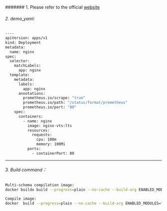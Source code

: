 ####### 1. Please refer to the official [website](https://github.com/nginxinc/docker-nginx/blob/master/modules/README.md)


###### 2. demo_yaml:
```bash
----
apiVersion: apps/v1
kind: Deployment
metadata:
  name: nginx
spec:
  selector:
    matchLabels:
      app: nginx
  template:
    metadata:
      labels:
        app: nginx
      annotations:
        prometheus.io/scrape: "true"
        prometheus.io/path: "/status/format/prometheus"
        prometheus.io/port: "80"
    spec:
      containers:
        - name: nginx
          image: nginx-vts:lts
          resources:
            requests:
              cpu: 100m
              memory: 100Mi
          ports:
            - containerPort: 80
```
---------
###### 3. Build command：
```bash
Multi-schema compilation image:
docker buildx build --progress=plain --no-cache --build-arg ENABLED_MODULES="cachepurge"  --platform=linux/arm64,linux/amd64 -t nginx-vts:lts . --push
```
```bash
Compile image:
docker  build --progress=plain --no-cache --build-arg ENABLED_MODULES="cachepurge"  -t nginx-vts:lts . 
```


